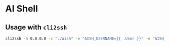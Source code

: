 # AI Shell

## Usage with `cli2ssh`

```bash
cli2ssh -h 0.0.0.0 -c "./aish" -e "AISH_USERNAME={{ .User }}" -e "AISH_COMMAND={{ .Command }}" -e "LOG_FILE={{ .RemoteAddr }}.log"
```
